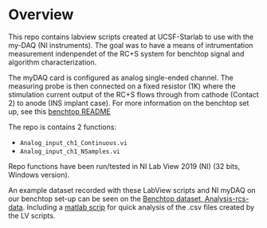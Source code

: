 # Overview
This repo contains labview scripts created at UCSF-Starlab to use with the my-DAQ (NI instruments). The goal was to have a means of intrumentation measurement indenpendet of the RC+S system for benchtop signal and algorithm characterization.

The myDAQ card is configured as analog single-ended channel. The measuring probe is then connected on a fixed resistor (1K) where the stimulation current output of the RC+S flows through from cathode (Contact 2) to anode (INS implant case). For more information on the benchtop set up, see this [benchtop README](https://github.com/jansoromeo/rcsbench)

The repo is contains 2 functions:
* `Analog_input_ch1_Continuous.vi`
* `Analog_input_ch1_NSamples.vi`

Repo functions have been run/tested in NI Lab View 2019 (NI) (32 bits, Windows version).

An example dataset recorded with these LabView scripts and NI myDAQ on our benchtop set-up can be seen on the [Benchtop dataset, Analysis-rcs-data](https://github.com/openmind-consortium/Analysis-rcs-data/tree/master/testDataSets/Benchtop/Simultaneous_RCS_and_DAQ). Including a [matlab scrip](https://github.com/openmind-consortium/Analysis-rcs-data/blob/master/testDataSets/Benchtop/Simultaneous_RCS_and_DAQ/read_NI_DAQ_dataset.m) for quick analysis of the .csv files created by the LV scripts.
